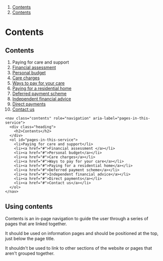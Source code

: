 1.  [Contents](/docs/core/design/overview)
2.  [Contents](#)

# Contents

<nav class="contents" role="navigation" aria-label="pages-in-this-service">
  <div class="heading">
    <h2>Contents</h2>
  </div>
  <ol id="pages-in-this-service">
    <li>Paying for care and support</li>
    <li><a href="#">Financial assessment </a></li>
    <li><a href="#">Personal budget</a></li>
    <li><a href="#">Care charges</a></li>
    <li><a href="#">Ways to pay for your care</a></li>
    <li><a href="#">Paying for a residential home</a></li>
    <li><a href="#">Deferred payment scheme</a></li>
    <li><a href="#">Independent financial advice</a></li>
    <li><a href="#">Direct payments</a></li>
    <li><a href="#">Contact us</a></li>
  </ol>
</nav>

    <nav class="contents" role="navigation" aria-label="pages-in-this-service">
      <div class="heading">
        <h2>Contents</h2>
      </div>
      <ol id="pages-in-this-service">
        <li>Paying for care and support</li>
        <li><a href="#">Financial assessment </a></li>
        <li><a href="#">Personal budget</a></li>
        <li><a href="#">Care charges</a></li>
        <li><a href="#">Ways to pay for your care</a></li>
        <li><a href="#">Paying for a residential home</a></li>
        <li><a href="#">Deferred payment scheme</a></li>
        <li><a href="#">Independent financial advice</a></li>
        <li><a href="#">Direct payments</a></li>
        <li><a href="#">Contact us</a></li>
      </ol>
    </nav>

## Using contents

Contents is an in-page navigation to guide the user through a series of pages that are linked together.

It should be used on information pages and should be positioned at the top, just below the page title.

It shouldn't be used to link to other sections of the website or pages that aren't grouped together.
